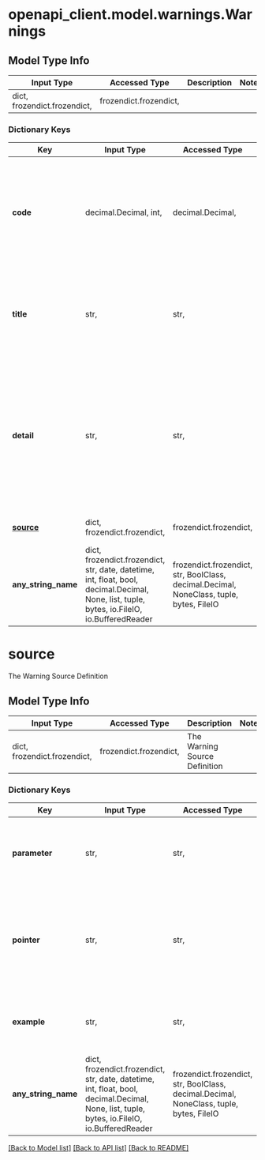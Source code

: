 # openapi_client.model.warnings.Warnings

## Model Type Info
Input Type | Accessed Type | Description | Notes
------------ | ------------- | ------------- | -------------
dict, frozendict.frozendict,  | frozendict.frozendict,  |  | 

### Dictionary Keys
Key | Input Type | Accessed Type | Description | Notes
------------ | ------------- | ------------- | ------------- | -------------
**code** | decimal.Decimal, int,  | decimal.Decimal,  | A machine-readable error code from the Canned Messages table, that will enable the API Consumers code to handle this type of error | [optional] 
**title** | str,  | str,  | An error title from the Canned Messages table with a 1:1 correspondence to the error code. This may be localized | [optional] 
**detail** | str,  | str,  | An easy-to-read explanation specific to this occurrence of the problem. It should give the API consumer an idea of what went wrong and how to recover from it. Like the title, this field’s value can be localized. | [optional] 
**[source](#source)** | dict, frozendict.frozendict,  | frozendict.frozendict,  | The Warning Source Definition | [optional] 
**any_string_name** | dict, frozendict.frozendict, str, date, datetime, int, float, bool, decimal.Decimal, None, list, tuple, bytes, io.FileIO, io.BufferedReader | frozendict.frozendict, str, BoolClass, decimal.Decimal, NoneClass, tuple, bytes, FileIO | any string name can be used but the value must be the correct type | [optional]

# source

The Warning Source Definition

## Model Type Info
Input Type | Accessed Type | Description | Notes
------------ | ------------- | ------------- | -------------
dict, frozendict.frozendict,  | frozendict.frozendict,  | The Warning Source Definition | 

### Dictionary Keys
Key | Input Type | Accessed Type | Description | Notes
------------ | ------------- | ------------- | ------------- | -------------
**parameter** | str,  | str,  | The key of the URI path or query parameter that caused the error | [optional] 
**pointer** | str,  | str,  | A JSON Pointer RFC6901 to the associated entity in the request body that caused this error | [optional] 
**example** | str,  | str,  | A sample input to guide the user when resolving this issue | [optional] 
**any_string_name** | dict, frozendict.frozendict, str, date, datetime, int, float, bool, decimal.Decimal, None, list, tuple, bytes, io.FileIO, io.BufferedReader | frozendict.frozendict, str, BoolClass, decimal.Decimal, NoneClass, tuple, bytes, FileIO | any string name can be used but the value must be the correct type | [optional]

[[Back to Model list]](../../README.md#documentation-for-models) [[Back to API list]](../../README.md#documentation-for-api-endpoints) [[Back to README]](../../README.md)

